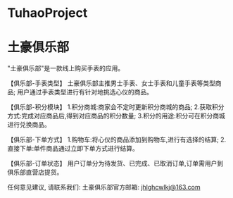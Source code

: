 # TuhaoProject
# 土豪俱乐部

  "土豪俱乐部"是一款线上购买手表的应用。
  
  【俱乐部-手表类型】
  土豪俱乐部主推男士手表、女士手表和儿童手表等类型商品;
  用户通过手表类型进行有针对地挑选心仪的商品。

  【俱乐部-积分模块】
  1.积分商城:商家会不定时更新积分商城的商品;
  2.获取积分方式:完成对应商品后,得到对应商品的积分数量;
  3.积分的用途:积分可在积分商城进行兑换商品。
  
  【俱乐部-下单方式】
  1.购物车:将心仪的商品添加到购物车,进行有选择的结算;
  2.直接下单:单件商品通过立即下单方式进行结算。
  
  【俱乐部-订单状态】
  用户订单分为待发货、已完成、已取消订单,订单需用户到俱乐部直营店提货。
  
  任何意见建议, 请联系我们: 
  土豪俱乐部官方邮箱: jhlghcwlkj@163.com
